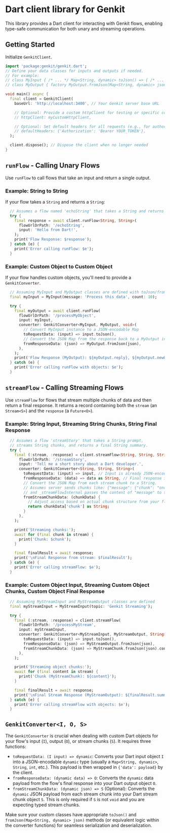 # Dart client library for Genkit

This library provides a Dart client for interacting with Genkit flows, enabling type-safe communication for both unary and streaming operations.

## Getting Started

Initialize `GenkitClient`.

```dart
import 'package:genkit/genkit.dart';
// Define your data classes for inputs and outputs if needed.
// For example:
// class MyInput { /* ... */ Map<String, dynamic> toJson() => { /* ... */ }; }
// class MyOutput { factory MyOutput.fromJson(Map<String, dynamic> json) { /* ... */ } }
```

```dart
void main() async {
  final client = GenkitClient(
    baseUrl: 'http://localhost:3400', // Your Genkit server base URL

    // Optional: Provide a custom httpClient for testing or specific configurations
    // httpClient: myCustomHttpClient,

    // Optional: Set default headers for all requests (e.g., for authorization)
    // defaultHeaders: {'Authorization': 'Bearer YOUR_TOKEN'},
  );

  client.dispose(); // Dispose the client when no longer needed
}
```

## `runFlow` - Calling Unary Flows

Use `runFlow` to call flows that take an input and return a single output.

### Example: String to String

If your flow takes a `String` and returns a `String`:

```dart
  // Assumes a flow named 'echoString' that takes a String and returns a String.
  try {
    final response = await client.runFlow<String, String>(
      flowUrlOrPath: '/echoString',
      input: 'Hello from Dart!',
    );
    print('Flow Response: $response');
  } catch (e) {
    print('Error calling runFlow: $e');
  }
```

### Example: Custom Object to Custom Object

If your flow handles custom objects, you'll need to provide a `GenkitConverter`.

```dart
  // Assuming MyInput and MyOutput classes are defined with toJson/fromJson
  final myInput = MyInput(message: 'Process this data', count: 10);

  try {
    final myOutput = await client.runFlow(
      flowUrlOrPath: '/processMyObject',
      input: myInput,
      converter: GenkitConverter<MyInput, MyOutput, void>(
        // Convert MyInput instance to a JSON-encodable Map
        toRequestData: (input) => input.toJson(),
        // Convert the JSON Map from the response back to a MyOutput instance
        fromResponseData: (json) => MyOutput.fromJson(json),
      ),
    );
    print('Flow Response (MyOutput): ${myOutput.reply}, ${myOutput.newCount}');
  } catch (e) {
    print('Error calling runFlow with objects: $e');
  }
```

## `streamFlow` - Calling Streaming Flows

Use `streamFlow` for flows that stream multiple chunks of data and then return a final response. It returns a record containing both the `stream` (an `Stream<S>`) and the `response` (a `Future<O>`).

### Example: String Input, Streaming String Chunks, String Final Response

```dart
  // Assumes a flow 'streamStory' that takes a String prompt,
  // streams String chunks, and returns a final String summary.
  try {
    final (:stream, :response) = client.streamFlow<String, String, String>(
      flowUrlOrPath: '/streamStory',
      input: 'Tell me a short story about a Dart developer.',
      converter: GenkitConverter<String, String, String>(
        toRequestData: (input) => input, // Input is already JSON-encodable
        fromResponseData: (data) => data as String, // Final response is a String
        // Convert the JSON Map from each stream chunk to a String.
        // Assumes server sends chunks like: {"message": {"chunk": "once upon a time..."}}
        // and _streamFlowInternal passes the content of "message" to this callback.
        fromStreamChunkData: (chunkData) {
          // Adjust access based on actual chunk structure from your flow
          return chunkData['chunk'] as String;
        }
      ),
    );

    print('Streaming chunks:');
    await for (final chunk in stream) {
      print('Chunk: $chunk');
    }

    final finalResult = await response;
    print('\nFinal Response from stream: $finalResult');
  } catch (e) {
    print('Error calling streamFlow: $e');
  }
```

### Example: Custom Object Input, Streaming Custom Object Chunks, Custom Object Final Response

```dart
  // Assuming MyStreamInput and MyStreamOutput classes are defined
  final myStreamInput = MyStreamInput(topic: 'Genkit Streaming');

  try {
    final (:stream, :response) = client.streamFlow(
      flowUrlOrPath: '/processMyStream',
      input: myStreamInput,
      converter: GenkitConverter<MyStreamInput, MyStreamOutput, String>(
        toRequestData: (input) => input.toJson(),
        fromResponseData: (json) => MyStreamOutput.fromJson(json),
        fromStreamChunkData: (json) => MyStreamChunk.fromJson(json).content,
      ),
    );

    print('Streaming object chunks:');
    await for (final content in stream) {
      print('Chunk (MyStreamChunk): ${content}');
    }

    final finalResult = await response;
    print('\nFinal Stream Response (MyStreamOutput): ${finalResult.summary}');
  } catch (e) {
    print('Error calling streamFlow with objects: $e');
  }

```

## `GenkitConverter<I, O, S>`

The `GenkitConverter` is crucial when dealing with custom Dart objects for your flow's input (`I`), output (`O`), or stream chunks (`S`). It requires three functions:

- `toRequestData: (I input) => dynamic`: Converts your Dart input object `I` into a JSON-encodable `dynamic` type (usually a `Map<String, dynamic>`, `String`, `int`, etc.). This payload is then wrapped in `{'data': payload}` by the client.
- `fromResponseData: (dynamic data) => O`: Converts the `dynamic` data payload from the flow's final response into your Dart output object `O`.
- `fromStreamChunkData: (dynamic json) => S` (Optional): Converts the `dynamic` JSON payload from each stream chunk into your Dart stream chunk object `S`. This is only required if `S` is not `void` and you are expecting typed stream chunks.

Make sure your custom classes have appropriate `toJson()` and `fromJson(Map<String, dynamic> json)` methods (or equivalent logic within the converter functions) for seamless serialization and deserialization.
